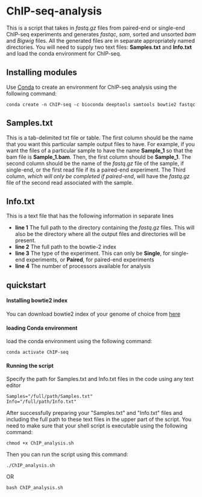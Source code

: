 # ChIP-seq-analysis
This is a script that takes in *fastq.gz* files from paired-end or single-end ChIP-seq experiments and generates *fastqc*, *sam*, sorted and unsorted *bam* and *Bigwig* files. All the generated files are in separate appropriately named directories.
You will need to supply two text files: **Samples.txt** and **Info.txt** and load the conda environment for ChIP-seq.

## Installing modules
Use [Conda](https://conda.io/projects/conda/en/latest/user-guide/install/) to create an environment for ChIP-seq analysis using the following command:
```
conda create -n ChIP-seq -c bioconda deeptools samtools bowtie2 fastqc
```
## Samples.txt
This is a tab-delimited txt file or table. The first column should be the name that you want this particular sample output files to have. For example, if you want the files of a particular sample to have the name **Sample_1** so that the bam file is **Sample_1.bam**. Then, the first column should be **Sample_1**. 
The second column should be the name of the *fastq.gz* file of the sample, if single-end, or the first read file if its a paired-end experiment. The Third column, *which will only be completed if paired-end*, will have the *fastq.gz* file of the second read associated with the sample. 
## Info.txt
This is a text file that has the following information in separate lines
- **line 1** The full path to the directory containing the *fastq.gz* files. This will also be the directory where all the output files and directories will be present.
- **line 2** The full path to the bowtie-2 index
- **line 3** The type of the experiment. This can only be **Single**, for single-end experiments, or **Paired**, for paired-end experiments
- **line 4** The number of processors available for analysis
## quickstart

#### Installing bowtie2 index
You can download bowtie2 index of your genome of choice from [here](http://bowtie-bio.sourceforge.net/bowtie2/index.shtml)

#### loading Conda environment
load the conda environment using the following command:
```
conda activate ChIP-seq 
```
#### Running the script

Specify the path for Samples.txt and Info.txt files in the code using any text editor
```
Samples="/full/path/Samples.txt"
Info="/full/path/Info.txt"
```

After successfully preparing your "Samples.txt" and "Info.txt" files and including the full path to these text files in the upper part of the script.
You need to make sure that your shell script is executable using the following command:
```
chmod +x ChIP_analysis.sh
```
Then you can run the script using this command:

```
./ChIP_analysis.sh
```
OR

```
bash ChIP_analysis.sh
```
